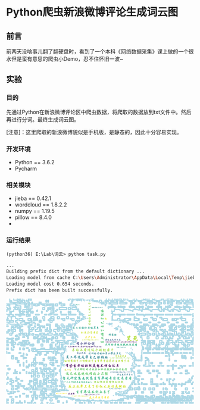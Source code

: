 # Python爬虫新浪微博评论生成词云图

## 前言

前两天没啥事儿翻了翻硬盘时，看到了一个本科《网络数据采集》课上做的一个很水但是蛮有意思的爬虫小Demo，忍不住怀旧一波~

## 实验

### 目的

先通过Python在新浪微博评论区中爬虫数据，将爬取的数据放到txt文件中。然后再进行分词。最终生成词云图。

 [注意]：这里爬取的新浪微博貌似是手机版，是静态的，因此十分容易实现。

### 开发环境

- Python ==  3.6.2
- Pycharm

### 相关模块

- jieba == 0.42.1
- wordcloud == 1.8.2.2
- numpy == 1.19.5
- pillow ==  8.4.0
- 

### 运行结果

`(python36) E:\Lab\词云> python task.py`

```bash
...
Building prefix dict from the default dictionary ...
Loading model from cache C:\Users\Administrator\AppData\Local\Temp\jieba.cache
Loading model cost 0.654 seconds.
Prefix dict has been built successfully.
```



![photo](ReadMe.assets/photo.png)